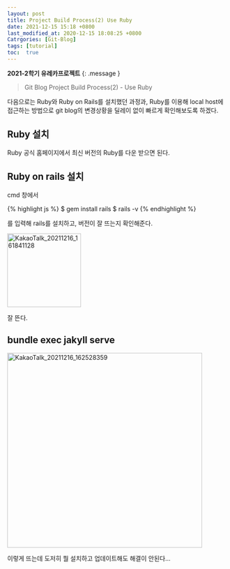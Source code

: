 ```yaml
---
layout: post
title: Project Build Process(2) Use Ruby
date: 2021-12-15 15:18 +0800
last_modified_at: 2020-12-15 18:08:25 +0800
Catrgories: [Git-Blog]
tags: [tutorial]
toc:  true
---
```

**2021-2학기 유레카프로젝트**
{: .message }


>Git Blog Project Build Process(2) - Use Ruby


다음으로는 Ruby와 Ruby on Rails를 설치했던 과정과, Ruby를 이용해 local host에 접근하는 방법으로 git blog의 변경상황을 딜레이 없이 빠르게 확인해보도록 하겠다.




## Ruby 설치

Ruby 공식 홈페이지에서 최신 버전의 Ruby를 다운 받으면 된다.


## Ruby on rails 설치

cmd 창에서

{% highlight js %}
$ gem install rails
$ rails -v
{% endhighlight %}


를 입력해 rails를 설치하고, 버전이 잘 뜨는지 확인해준다.

<img width="169" alt="KakaoTalk_20211216_161841128" src="https://user-images.githubusercontent.com/77826769/146325591-2f69cd59-8178-44c2-b0ad-e46fbd868b09.png">

잘 뜬다.


## bundle exec jakyll serve

<img width="447" alt="KakaoTalk_20211216_162528359" src="https://user-images.githubusercontent.com/77826769/146326628-2b1ee386-d3de-41f1-a7c8-13d510320f42.png">


이렇게 뜨는데 도저히 뭘 설치하고 업데이트해도 해결이 안된다...
